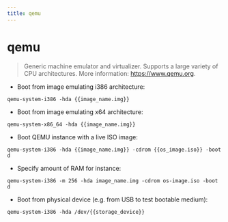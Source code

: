 ```yaml
---
title: qemu
---
```

# qemu

> Generic machine emulator and virtualizer.
> Supports a large variety of CPU architectures.
> More information: <https://www.qemu.org>.

- Boot from image emulating i386 architecture:

`qemu-system-i386 -hda {{image_name.img}}`

- Boot from image emulating x64 architecture:

`qemu-system-x86_64 -hda {{image_name.img}}`

- Boot QEMU instance with a live ISO image:

`qemu-system-i386 -hda {{image_name.img}} -cdrom {{os_image.iso}} -boot d`

- Specify amount of RAM for instance:

`qemu-system-i386 -m 256 -hda image_name.img -cdrom os-image.iso -boot d`

- Boot from physical device (e.g. from USB to test bootable medium):

`qemu-system-i386 -hda /dev/{{storage_device}}`
